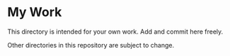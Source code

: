 # My Work

This directory is intended for your own work. Add and commit here freely. 

Other directories in this repository are subject to change.
